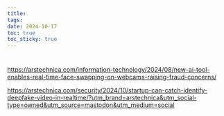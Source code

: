 ```yaml
---
title: 
tags: 
date: 2024-10-17
toc: true
toc_sticky: true
---
```


# 
https://arstechnica.com/information-technology/2024/08/new-ai-tool-enables-real-time-face-swapping-on-webcams-raising-fraud-concerns/

https://arstechnica.com/security/2024/10/startup-can-catch-identify-deepfake-video-in-realtime/?utm_brand=arstechnica&utm_social-type=owned&utm_source=mastodon&utm_medium=social